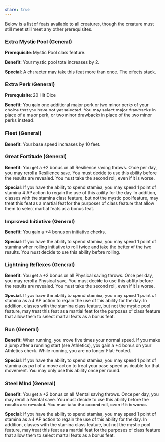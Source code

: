 ```yaml
---
share: true
---
```

Below is a list of feats available to all creatures, though the creature must still meet still meet any other prerequisites.

<h3><span><p dir="auto">Extra Mystic Pool (General)</p></span></h3><p><span><p dir="auto"><b>Prerequisite</b>:    Mystic Pool class feature.<br></p></span></p><p><span><p dir="auto"><b>Benefit</b>:    Your mystic pool total increases by 2.<br></p></span></p><p><span><p dir="auto"><b>Special</b>:    A character may take this feat more than once. The effects stack.<br></p></span></p><h3><span><p dir="auto">Extra Perk (General)</p></span></h3><p><span><p dir="auto"><b>Prerequisite</b>:    20 Hit Dice<br></p></span></p><p><span><p dir="auto"><b>Benefit</b>:    You gain one additional major perk or two minor perks of your choice that you have not yet selected. You may select major drawbacks in place of a major perk, or two minor drawbacks in place of the two minor perks instead.<br></p></span></p><h3><span><p dir="auto">Fleet (General)</p></span></h3><p><span><p dir="auto"><b>Benefit</b>:    Your base speed increases by 10 feet.<br></p></span></p><h3><span><p dir="auto">Great Fortitude (General)</p></span></h3><p><span><p dir="auto"><b>Benefit</b>:    You get a +2 bonus on all Resilience saving throws. Once per day, you may reroll a Resilience save. You must decide to use this ability before the results are revealed. You must take the second roll, even if it is worse.<br></p></span></p><p><span><p dir="auto"><b>Special</b>:    If you have the ability to spend stamina, you may spend 1 point of stamina 4 AP action to regain the use of this ability for the day. In addition, classes with the stamina class feature, but not the mystic pool feature, may treat this feat as a martial feat for the purposes of class feature that allow them to select martial feats as a bonus feat.<br></p></span></p><h3><span><p dir="auto">Improved Initiative (General)</p></span></h3><p><span><p dir="auto"><b>Benefit</b>:    You gain a +4 bonus on initiative checks.<br></p></span></p><p><span><p dir="auto"><b>Special</b>:    If you have the ability to spend stamina, you may spend 1 point of stamina when rolling initiative to roll twice and take the better of the two results. You must decide to use this ability before rolling.<br></p></span></p><h3><span><p dir="auto">Lightning Reflexes (General)</p></span></h3><p><span><p dir="auto"><b>Benefit</b>:    You get a +2 bonus on all Physical saving throws. Once per day, you may reroll a Physical save. You must decide to use this ability before the results are revealed. You must take the second roll, even if it is worse.<br></p></span></p><p><span><p dir="auto"><b>Special</b>:    If you have the ability to spend stamina, you may spend 1 point of stamina as a 4 AP action to regain the use of this ability for the day. In addition, classes with the stamina class feature, but not the mystic pool feature, may treat this feat as a martial feat for the purposes of class feature that allow them to select martial feats as a bonus feat.<br></p></span></p><h3><span><p dir="auto">Run (General)</p></span></h3><p><span><p dir="auto"><b>Benefit</b>:    When running, you move five times your normal speed. If you make a jump after a running start (see Athletics), you gain a +4 bonus on your Athletics check. While running, you are no longer Flat-Footed.<br></p></span></p><p><span><p dir="auto"><b>Special</b>:    If you have the ability to spend stamina, you may spend 1 point of stamina as part of a move action to treat your base speed as double for that movement. You may only use this ability once per round.<br></p></span></p><h3><span><p dir="auto">Steel MInd (General)</p></span></h3><p><span><p dir="auto"><b>Benefit</b>:    You get a +2 bonus on all Mental saving throws. Once per day, you may reroll a Mental save. You must decide to use this ability before the results are revealed. You must take the second roll, even if it is worse.<br></p></span></p><p><span><p dir="auto"><b>Special</b>:    If you have the ability to spend stamina, you may spend 1 point of stamina as a 4 AP action to regain the use of this ability for the day. In addition, classes with the stamina class feature, but not the mystic pool feature, may treat this feat as a martial feat for the purposes of class feature that allow them to select martial feats as a bonus feat.<br></p></span></p>